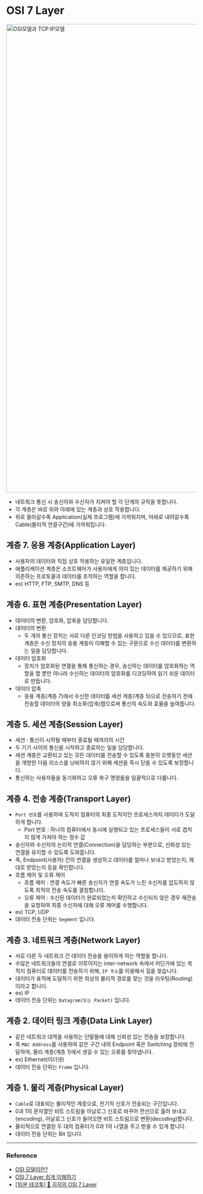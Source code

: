 # **OSI 7 Layer**
<img width="1239" alt="OSI모델과 TCP:IP모델" src="https://user-images.githubusercontent.com/107941880/220670182-f2a66bc7-3901-480b-a92d-4507a69d0ab0.png">

- 네트워크 통신 시 송신자와 수신자가 지켜야 할 각 단계의 규칙을 뜻합니다.
- 각 계층은 바로 위와 아래에 있는 계층과 상호 작용합니다.
- 위로 올라갈수록 Application(실제 프로그램)에 가까워지며, 아래로 내려갈수록 Cable(물리적 연결구간)에 가까워집니다.

## 계층 7. 응용 계층(Application Layer)

- 사용자의 데이터와 직접 상호 작용하는 유일한 계층입니다.
- 애플리케이션 계층은 소프트웨어가 사용자에게 의미 있는 데이터를 제공하기 위해 의존하는 프로토콜과 데이터를 조작하는 역할을 합니다.
- ex) HTTP, FTP, SMTP, DNS 등

## 계층 6. 표현 계층(Presentation Layer)

- 데이터의 변환, 암호화, 압축을 담당합니다.
- 데이터의 변환
    - 두 개의 통신 장치는 서로 다른 인코딩 방법을 사용하고 있을 수 있으므로, 표현 계층은 수신 장치의 응용 계층이 이해할 수 있는 구문으로 수신 데이터를 변환하는 일을 담당합니다.
- 데이터 암호화
    - 장치가 암호화된 연결을 통해 통신하는 경우, 송신하는 데이터를 암호화하는 역할을 할 뿐만 아니라 수신하는 데이터의 암호화를 디코딩하여 읽기 쉬운 데이터로 만듭니다.
- 데이터 압축
    - 응용 계층(계층 7)에서 수신한 데이터를 세션 계층(계층 5)으로 전송하기 전에 전송할 데이터의 양을 최소화(압축)함으로써 통신의 속도와 효율을 높여줍니다.

## 계층 5. 세션 계층(Session Layer)

- 세션 : 통신이 시작될 때부터 종료될 때까지의 시간
- 두 기기 사이의 통신을 시작하고 종료하는 일을 담당합니다.
- 세션 계층은 교환되고 있는 모든 데이터를 전송할 수 있도록 충분히 오랫동안 세션을 개방한 다음 리소스를 낭비하지 않기 위해 세션을 즉시 닫을 수 있도록 보장합니다.
- 통신하는 사용자들을 동기화하고 오류 복구 명령들을 일괄적으로 다룹니다.

## 계층 4. 전송 계층(Transport Layer)

- `Port 번호`를 사용하여 도착지 컴퓨터의 최종 도착지인 프로세스까지 데이터가 도달하게 합니다.
    - Port 번호 : 하나의 컴퓨터에서 동시에 실행되고 있는 프로세스들이 서로 겹치지 않게 가져야 하는 정수 값
- 송신자와 수신자의 논리적 연결(Connection)을 담당하는 부분으로, 신뢰성 있는 연결을 유지할 수 있도록 도와줍니다.
- 즉, Endpoint(사용자) 간의 연결을 생성하고 데이터를 얼마나 보내고 받았는지, 제대로 받았는지 등을 확인합니다.
- 흐름 제어 및 오류 제어
    - 흐름 제어 : 연결 속도가 빠른 송신자가 연결 속도가 느린 수신자를 압도하지 않도록 최적의 전송 속도를 결정합니다.
    - 오류 제어 : 수신된 데이터가 완료되었는지 확인하고 수신되지 않은 경우 재전송을 요청하여 최종 수신자에 대해 오류 제어를 수행합니다.
- ex) TCP, UDP
- 데이터 전송 단위는 `Segment` 입니다.

## 계층 3. 네트워크 계층(Network Layer)

- 서로 다른 두 네트워크 간 데이터 전송을 용이하게 하는 역할을 합니다.
- 수많은 네트워크들의 연결로 이루어지는 inter-network 속에서 어딘가에 있는 목적지 컴퓨터로 데이터를 전송하기 위해, `IP 주소`를 이용해서 길을 찾습니다.
- 데이터가 표적에 도달하기 위한 최상의 물리적 경로를 찾는 것을 라우팅(Routing)이라고 합니다.
- ex) IP
- 데이터 전송 단위는 `Datagram(또는 Packet)` 입니다.

## 계층 2. 데이터 링크 계층(Data Link Layer)

- 같은 네트워크 대역을 사용하는 단말들에 대해 신뢰성 있는 전송을 보장합니다.
- 즉 `MAC Address`를 사용하여 같은 구간 내의 Endpoint 혹은 Switching 장비에 전달하며, 물리 계층(계층 1)에서 생길 수 있는 오류를 찾아냅니다.
- ex) Ethernet(이더넷)
- 데이터 전송 단위는 `Frame` 입니다.

## 계층 1. 물리 계층(Physical Layer)

- `Cable`로 대표되는 물리적인 계층으로, 전기적 신호가 전송되는 구간입니다.
- 0과 1의 문자열인 비트 스트림을 아날로그 신호로 바꾸어 전선으로 흘려 보내고(encoding), 아날로그 신호가 들어오면 비트 스트림으로 변환(decoding)합니다.
- 물리적으로 연결된 두 대의 컴퓨터가 0과 1의 나열을 주고 받을 수 있게 합니다.
- 데이터 전송 단위는 Bit 입니다.

---

### Reference

- [OSI 모델이란?](https://www.cloudflare.com/ko-kr/learning/ddos/glossary/open-systems-interconnection-model-osi/)
- [OSI 7 Layer 쉽게 이해하기](https://aws-hyoh.tistory.com/50)
- [[10분 테코톡] 🔮 히히의 OSI 7 Layer](https://www.youtube.com/watch?v=1pfTxp25MA8)
